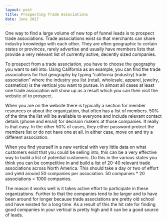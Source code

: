 ```yaml
---
layout: post
title: Prospecting Trade Associations
date: June 2017
---
```

One way to find a large volume of new top of funnel leads is to prospect trade associations. Trade associations exist so that merchants can share industry knowledge with each other. They are often geographic to certain states or provinces, rarely advertise and usually have members lists that provide a very relevant list of currently active, decently sized companies.
 
To prospect from a trade association, you have to choose the geography you want to sell into. Using California as an example, you can find the trade associations for that geography by typing “california (industry) trade association” where the industry you list (retail, wholesale, apparel, jewelry, cosmetics) is the vertical you want to pursue. In almost all cases at least one trade association will show up as a result which you can then visit the website of to prospect.
 
When you are on the website there is typically a section for member resources or about the organization, that often has a list of members. 50% of the time the list will be available to everyone and include relevant contact details (phone and email) for decision makers at those companies. It really is that easy. In the other 50% of cases, they either password protect the members list or do not have one at all. In either case, move on and try a different association.
 
When you find yourself in a new vertical with very little data on what customers exist that you could be selling into, this can be a very effective way to build a list of potential customers. Do this in the various states you think you can be competitive in and build a list of 20-40 relevant trade associations across North America. This should take a day or two of effort and yield around 50 companies per association. 50 companies * 20 associations = 1000 companies.
 
The reason it works well is it takes active effort to participate in these organizations. Further to that the companies tend to be larger and to have been around for longer because trade associations are pretty old school and have existed for a long time. As a result of this the hit rate for finding good companies in your vertical is pretty high and it can be a good source of leads.